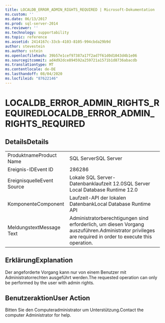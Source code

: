 ```yaml
---
title: LOCALDB_ERROR_ADMIN_RIGHTS_REQUIRED | Microsoft-Dokumentation
ms.custom: ''
ms.date: 06/13/2017
ms.prod: sql-server-2014
ms.reviewer: ''
ms.technology: supportability
ms.topic: reference
ms.assetid: 2414167c-33cb-4103-8105-994cbda29b9d
author: stevestein
ms.author: sstein
ms.openlocfilehash: 39b57e1cef97387a17f2ad7f61d0d1043d4b1e06
ms.sourcegitcommit: ad4d92dce894592a259721a1571b1d8736abacdb
ms.translationtype: MT
ms.contentlocale: de-DE
ms.lasthandoff: 08/04/2020
ms.locfileid: "87622146"
---
```

# <a name="localdb_error_admin_rights_required"></a><span data-ttu-id="c4278-102">LOCALDB_ERROR_ADMIN_RIGHTS_REQUIRED</span><span class="sxs-lookup"><span data-stu-id="c4278-102">LOCALDB_ERROR_ADMIN_RIGHTS_REQUIRED</span></span>
    
## <a name="details"></a><span data-ttu-id="c4278-103">Details</span><span class="sxs-lookup"><span data-stu-id="c4278-103">Details</span></span>  
  
|||  
|-|-|  
|<span data-ttu-id="c4278-104">Produktname</span><span class="sxs-lookup"><span data-stu-id="c4278-104">Product Name</span></span>|<span data-ttu-id="c4278-105">SQL Server</span><span class="sxs-lookup"><span data-stu-id="c4278-105">SQL Server</span></span>|  
|<span data-ttu-id="c4278-106">Ereignis-ID</span><span class="sxs-lookup"><span data-stu-id="c4278-106">Event ID</span></span>|<span data-ttu-id="c4278-107">286</span><span class="sxs-lookup"><span data-stu-id="c4278-107">286</span></span>|  
|<span data-ttu-id="c4278-108">Ereignisquelle</span><span class="sxs-lookup"><span data-stu-id="c4278-108">Event Source</span></span>|<span data-ttu-id="c4278-109">Lokale SQL Server-Datenbanklaufzeit 12.0</span><span class="sxs-lookup"><span data-stu-id="c4278-109">SQL Server Local Database Runtime 12.0</span></span>|  
|<span data-ttu-id="c4278-110">Komponente</span><span class="sxs-lookup"><span data-stu-id="c4278-110">Component</span></span>|<span data-ttu-id="c4278-111">Laufzeit-API der lokalen Datenbank</span><span class="sxs-lookup"><span data-stu-id="c4278-111">Local Database Runtime API</span></span>|  
|<span data-ttu-id="c4278-112">Meldungstext</span><span class="sxs-lookup"><span data-stu-id="c4278-112">Message Text</span></span>|<span data-ttu-id="c4278-113">Administratorberechtigungen sind erforderlich, um diesen Vorgang auszuführen.</span><span class="sxs-lookup"><span data-stu-id="c4278-113">Administrator privileges are required in order to execute this operation.</span></span>|  
  
## <a name="explanation"></a><span data-ttu-id="c4278-114">Erklärung</span><span class="sxs-lookup"><span data-stu-id="c4278-114">Explanation</span></span>  
 <span data-ttu-id="c4278-115">Der angeforderte Vorgang kann nur von einem Benutzer mit Administratorrechten ausgeführt werden.</span><span class="sxs-lookup"><span data-stu-id="c4278-115">The requested operation can only be performed by the user with admin rights.</span></span>  
  
## <a name="user-action"></a><span data-ttu-id="c4278-116">Benutzeraktion</span><span class="sxs-lookup"><span data-stu-id="c4278-116">User Action</span></span>  
 <span data-ttu-id="c4278-117">Bitten Sie den Computeradministrator um Unterstützung.</span><span class="sxs-lookup"><span data-stu-id="c4278-117">Contact the computer Administrator for help.</span></span>  
  
  
